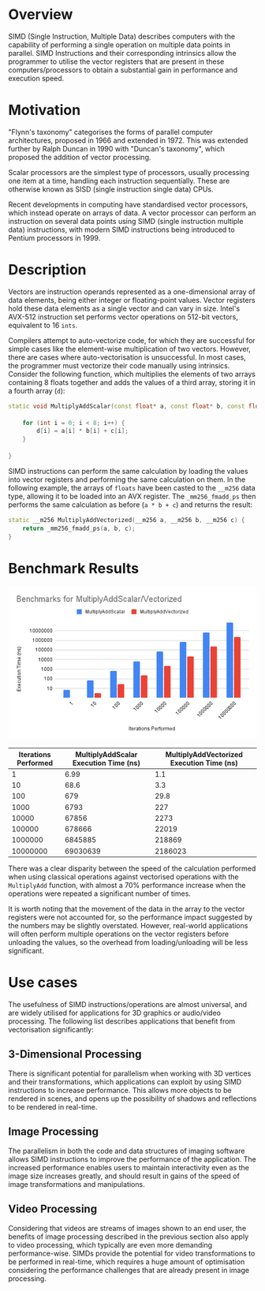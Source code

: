 # Overview

SIMD (Single Instruction, Multiple Data) describes computers with the capability of performing a single operation on multiple data points in parallel. SIMD Instructions and their corresponding intrinsics allow the programmer to utilise the vector registers that are present in these computers/processors to obtain a substantial gain in performance and execution speed.

# Motivation

"Flynn's taxonomy" categorises the forms of parallel computer architectures, proposed in 1966 and extended in 1972. This was extended further by Ralph Duncan in 1990 with "Duncan's taxonomy", which proposed the addition of vector processing.

Scalar processors are the simplest type of processors, usually processing one item at a time, handling each instruction sequentially. These are otherwise known as SISD (single instruction single data) CPUs.

Recent developments in computing have standardised vector processors, which instead operate on arrays of data. A vector processor can perform an instruction on several data points using SIMD (single instruction multiple data) instructions, with modern SIMD instructions being introduced to Pentium processors in 1999.

# Description

Vectors are instruction operands represented as a one-dimensional array of data elements, being either integer or floating-point values. Vector registers hold these data elements as a single vector and can vary in size. Intel's AVX-512 instruction set performs vector operations on 512-bit vectors, equivalent to 16 `ints`.

Compilers attempt to auto-vectorize code, for which they are successful for simple cases like the element-wise multiplication of two vectors. However, there are cases where auto-vectorisation is unsuccessful. In most cases, the programmer must vectorize their code manually using intrinsics. Consider the following function, which multiplies the elements of two arrays containing 8 floats together and adds the values of a third array, storing it in a fourth array (`d`):

```c++
static void MultiplyAddScalar(const float* a, const float* b, const float* c, float* d) {

    for (int i = 0; i < 8; i++) {
        d[i] = a[i] * b[i] + c[i];
    }

}
```

SIMD instructions can perform the same calculation by loading the values into vector registers and performing the same calculation on them. In the following example, the arrays of `floats` have been casted to the `__m256` data type, allowing it to be loaded into an AVX register. The `_mm256_fmadd_ps` then performs the same calculation as before (`a * b + c`) and returns the result:

```c++
static __m256 MultiplyAddVectorized(__m256 a, __m256 b, __m256 c) {
    return _mm256_fmadd_ps(a, b, c);
}
```

# Benchmark Results

![SumVectors Benchmark Results](./images/MultiplyAdd.png)

| Iterations Performed | MultiplyAddScalar Execution Time (ns) | MultiplyAddVectorized Execution Time (ns) |
|----------------------|---------------------------------------|-------------------------------------------|
|                    1 |                                  6.99 |                                       1.1 |
|                   10 |                                  68.6 |                                       3.3 |
|                  100 |                                   679 |                                      29.8 |
|                 1000 |                                  6793 |                                       227 |
|                10000 |                                 67856 |                                      2273 |
|               100000 |                                678666 |                                     22019 |
|              1000000 |                               6845885 |                                    218869 |
|             10000000 |                              69030639 |                                   2186023 |

There was a clear disparity between the speed of the calculation performed when using classical operations against vectorised operations with the `MultiplyAdd` function, with almost a 70% performance increase when the operations were repeated a significant number of times.

It is worth noting that the movement of the data in the array to the vector registers were not accounted for, so the performance impact suggested by the numbers may be slightly overstated. However, real-world applications will often perform multiple operations on the vector registers before unloading the values, so the overhead from loading/unloading will be less significant.

# Use cases

The usefulness of SIMD instructions/operations are almost universal, and are widely utilised for applications for 3D graphics or audio/video processing. The following list describes applications that benefit from vectorisation significantly:

## 3-Dimensional Processing

There is significant potential for parallelism when working with 3D vertices and their transformations, which applications can exploit by using SIMD instructions to increase performance. This allows more objects to be rendered in scenes, and opens up the possibility of shadows and reflections to be rendered in real-time.

## Image Processing

The parallelism in both the code and data structures of imaging software allows SIMD instructions to improve the performance of the application. The increased performance enables users to maintain interactivity even as the image size increases greatly, and should result in gains of the speed of image transformations and manipulations.

## Video Processing

Considering that videos are streams of images shown to an end user, the benefits of image processing described in the previous section also apply to video processing, which typically are even more demanding performance-wise. SIMDs provide the potential for video transformations to be performed in real-time, which requires a huge amount of optimisation considering the performance challenges that are already present in image processing.